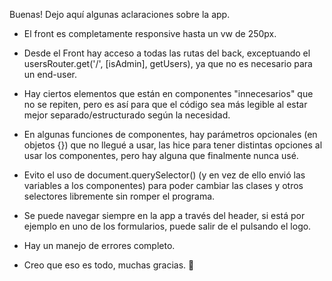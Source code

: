 Buenas! Dejo aquí algunas aclaraciones sobre la app.

- El front es completamente responsive hasta un vw de 250px.

- Desde el Front hay acceso a todas las rutas del back, exceptuando el usersRouter.get('/', [isAdmin], getUsers), ya que no es necesario para un end-user.

- Hay ciertos elementos que están en componentes "innecesarios" que no se repiten, pero es así para que el código sea más legible al estar mejor separado/estructurado según la necesidad.

- En algunas funciones de componentes, hay parámetros opcionales (en objetos {}) que no llegué a usar, las hice para tener distintas opciones al usar los componentes, pero hay alguna que finalmente nunca usé.

- Evito el uso de document.querySelector() (y en vez de ello envió las variables a los componentes) para poder cambiar las clases y otros selectores libremente sin romper el programa.

- Se puede navegar siempre en la app a través del header, si está por ejemplo en uno de los formularios, puede salir de el pulsando el logo.

- Hay un manejo de errores completo.

- Creo que eso es todo, muchas gracias. 🙂
